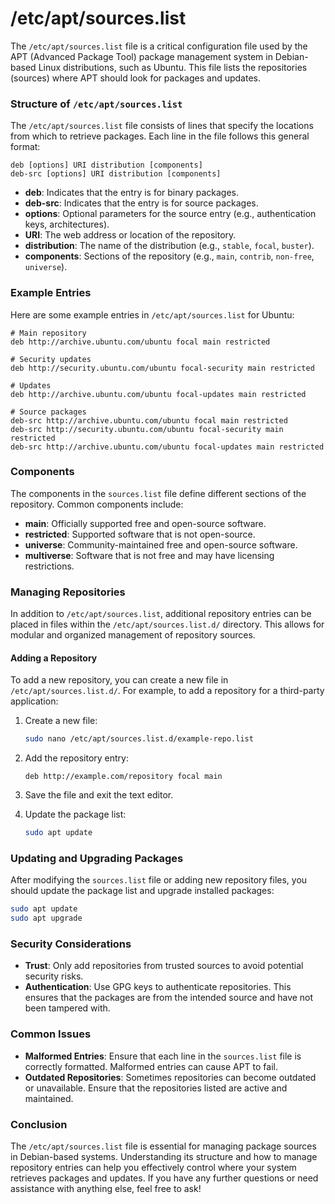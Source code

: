 # /etc/apt/sources.list

The `/etc/apt/sources.list` file is a critical configuration file used by the APT (Advanced Package Tool) package management system in Debian-based Linux distributions, such as Ubuntu. This file lists the repositories (sources) where APT should look for packages and updates.

### Structure of `/etc/apt/sources.list`

The `/etc/apt/sources.list` file consists of lines that specify the locations from which to retrieve packages. Each line in the file follows this general format:

```plaintext
deb [options] URI distribution [components]
deb-src [options] URI distribution [components]
```

- **deb**: Indicates that the entry is for binary packages.
- **deb-src**: Indicates that the entry is for source packages.
- **options**: Optional parameters for the source entry (e.g., authentication keys, architectures).
- **URI**: The web address or location of the repository.
- **distribution**: The name of the distribution (e.g., `stable`, `focal`, `buster`).
- **components**: Sections of the repository (e.g., `main`, `contrib`, `non-free`, `universe`).

### Example Entries

Here are some example entries in `/etc/apt/sources.list` for Ubuntu:

```plaintext
# Main repository
deb http://archive.ubuntu.com/ubuntu focal main restricted

# Security updates
deb http://security.ubuntu.com/ubuntu focal-security main restricted

# Updates
deb http://archive.ubuntu.com/ubuntu focal-updates main restricted

# Source packages
deb-src http://archive.ubuntu.com/ubuntu focal main restricted
deb-src http://security.ubuntu.com/ubuntu focal-security main restricted
deb-src http://archive.ubuntu.com/ubuntu focal-updates main restricted
```

### Components

The components in the `sources.list` file define different sections of the repository. Common components include:

- **main**: Officially supported free and open-source software.
- **restricted**: Supported software that is not open-source.
- **universe**: Community-maintained free and open-source software.
- **multiverse**: Software that is not free and may have licensing restrictions.

### Managing Repositories

In addition to `/etc/apt/sources.list`, additional repository entries can be placed in files within the `/etc/apt/sources.list.d/` directory. This allows for modular and organized management of repository sources.

#### Adding a Repository

To add a new repository, you can create a new file in `/etc/apt/sources.list.d/`. For example, to add a repository for a third-party application:

1. Create a new file:

   ```sh
   sudo nano /etc/apt/sources.list.d/example-repo.list
   ```

2. Add the repository entry:

   ```plaintext
   deb http://example.com/repository focal main
   ```

3. Save the file and exit the text editor.

4. Update the package list:

   ```sh
   sudo apt update
   ```

### Updating and Upgrading Packages

After modifying the `sources.list` file or adding new repository files, you should update the package list and upgrade installed packages:

```sh
sudo apt update
sudo apt upgrade
```

### Security Considerations

- **Trust**: Only add repositories from trusted sources to avoid potential security risks.
- **Authentication**: Use GPG keys to authenticate repositories. This ensures that the packages are from the intended source and have not been tampered with.

### Common Issues

- **Malformed Entries**: Ensure that each line in the `sources.list` file is correctly formatted. Malformed entries can cause APT to fail.
- **Outdated Repositories**: Sometimes repositories can become outdated or unavailable. Ensure that the repositories listed are active and maintained.

### Conclusion

The `/etc/apt/sources.list` file is essential for managing package sources in Debian-based systems. Understanding its structure and how to manage repository entries can help you effectively control where your system retrieves packages and updates. If you have any further questions or need assistance with anything else, feel free to ask!
